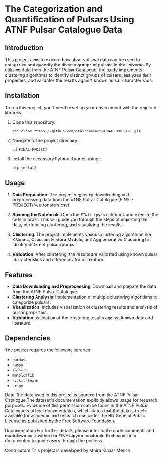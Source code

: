 # The Categorization and Quantification of Pulsars Using ATNF Pulsar Catalogue Data

## Introduction
This project aims to explore how observational data can be used to categorize and quantify the diverse groups of pulsars in the universe. By utilizing data from the ATNF Pulsar Catalogue, the study implements clustering algorithms to identify distinct groups of pulsars, analyzes their properties, and validates the results against known pulsar characteristics.

## Installation
To run this project, you'll need to set up your environment with the required libraries.

1. Clone this repository:
    ```bash
    git clone https://github.com/athirakmenon/FINAL-PROJECT.git
    ```
2. Navigate to the project directory:
    ```bash
    cd FINAL-PROJECT
    ```
3. Install the necessary Python libraries using :
    ```bash
    pip install 
    ```

## Usage
1. **Data Preparation**: The project begins by downloading and preprocessing data from the ATNF Pulsar Catalogue.(FINAL-PROJECT/Neutronstars.csv)

2. **Running the Notebook**: Open the `FINAL.ipynb` notebook and execute the cells in order. This will guide you through the steps of importing the data, performing clustering, and visualizing the results.

3. **Clustering**: The project implements various clustering algorithms like KMeans, Gaussian Mixture Models, and Agglomerative Clustering to identify different pulsar groups.

4. **Validation**: After clustering, the results are validated using known pulsar characteristics and references from literature.

## Features
- **Data Downloading and Preprocessing**:  Download and prepare the data from the ATNF Pulsar Catalogue.
- **Clustering Analysis**: Implementation of multiple clustering algorithms to categorize pulsars.
- **Visualization**: Includes visualization of clustering results and analysis of pulsar properties.
- **Validation**: Validation of the clustering results against known data and literature.

## Dependencies
The project requires the following libraries:
- `pandas`
- `numpy`
- `seaborn`
- `matplotlib`
- `scikit-learn`
- `scipy`

Data
The data used in this project is sourced from the ATNF Pulsar Catalogue.The dataset's documentation explicitly allows usage for research purposes. Evidence of this permission can be found in the ATNF Pulsar Catalogue's official documentation, which states that the data is freely available for academic and research use under the NU General Public License as published by the Free Software Foundation. 

Documentation
For further details, please refer to the code comments and markdown cells within the FINAL.ipynb notebook. Each section is documented to guide users through the process.


Contributors
This project is developed by Athira Kumar Menon
